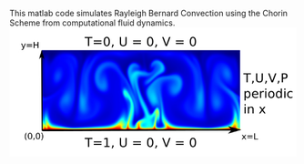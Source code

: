 This matlab code simulates Rayleigh Bernard Convection using the Chorin Scheme from computational fluid dynamics. 
![](BoundaryConditions.jpg) 
